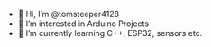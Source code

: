 - 👋 Hi, I’m @tomsteeper4128
- 👀 I’m interested in Arduino Projects
- 🌱 I’m currently learning C++, ESP32, sensors etc.


